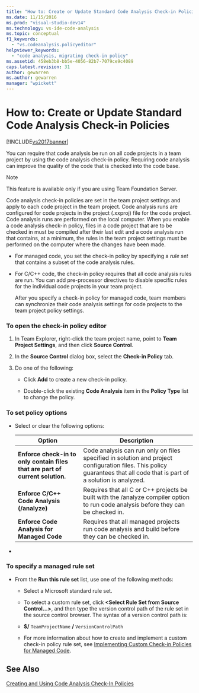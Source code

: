 ```yaml
---
title: "How to: Create or Update Standard Code Analysis Check-in Policies | Microsoft Docs"
ms.date: 11/15/2016
ms.prod: "visual-studio-dev14"
ms.technology: vs-ide-code-analysis
ms.topic: conceptual
f1_keywords: 
  - "vs.codeanalysis.policyeditor"
helpviewer_keywords: 
  - "code analysis, migrating check-in policy"
ms.assetid: 458eb3b8-bb5e-4056-82b7-7079ce9c4089
caps.latest.revision: 31
author: gewarren
ms.author: gewarren
manager: "wpickett"
---
```

# How to: Create or Update Standard Code Analysis Check-in Policies
[!INCLUDE[vs2017banner](../includes/vs2017banner.md)]

You can require that code analysis be run on all code projects in a team project by using the code analysis check-in policy. Requiring code analysis can improve the quality of the code that is checked into the code base.  
  
> [!NOTE]
>  This feature is available only if you are using Team Foundation Server.  
  
 Code analysis check-in policies are set in the team project settings and apply to each code project in the team project. Code analysis runs are configured for code projects in the project (.xxproj) file for the code project. Code analysis runs are performed on the local computer. When you enable a code analysis check-in policy, files in a code project that are to be checked in must be compiled after their last edit and a code analysis run that contains, at a minimum, the rules in the team project settings must be performed on the computer where the changes have been made.  
  
- For managed code, you set the check-in policy by specifying a *rule set* that contains a subset of the code analysis rules.  
  
- For C/C++ code, the check-in policy requires that all code analysis rules are run. You can add pre-processor directives to disable specific rules for the individual code projects in your team project.  
  
  After you specify a check-in policy for managed code, team members can synchronize their code analysis settings for code projects to the team project policy settings.  
  
### To open the check-in policy editor  
  
1. In Team Explorer, right-click the team project name, point to **Team Project Settings**, and then click **Source Control**.  
  
2. In the **Source Control** dialog box, select the **Check-in Policy** tab.  
  
3. Do one of the following:  
  
    - Click **Add** to create a new check-in policy.  
  
    - Double-click the existing **Code Analysis** item in the **Policy Type** list to change the policy.  
  
### To set policy options  
  
- Select or clear the following options:  
  
    |Option|Description|  
    |------------|-----------------|  
    |**Enforce check-in to only contain files that are part of current solution.**|Code analysis can run only on files specified in solution and project configuration files. This policy guarantees that all code that is part of a solution is analyzed.|  
    |**Enforce C/C++ Code Analysis (/analyze)**|Requires that all C or C++ projects be built with the /analyze compiler option to run code analysis before they can be checked in.|  
    |**Enforce Code Analysis for Managed Code**|Requires that all managed projects run code analysis and build before they can be checked in.|  
  
- 
  
### To specify a managed rule set  
  
- From the **Run this rule set** list, use one of the following methods:  
  
    - Select a Microsoft standard rule set.  
  
    - To select a custom rule set, click **\<Select Rule Set from Source Control...>**, and then type the version control path of the rule set in the source control browser. The syntax of a version control path is:  
  
    - **$/** `TeamProjectName` **/** `VersionControlPath`  
  
    - For more information about how to create and implement a custom check-in policy rule set, see [Implementing Custom Check-in Policies for Managed Code](../code-quality/implementing-custom-code-analysis-check-in-policies-for-managed-code.md).  
  
## See Also  
 [Creating and Using Code Analysis Check-In Policies](../code-quality/creating-and-using-code-analysis-check-in-policies.md)
